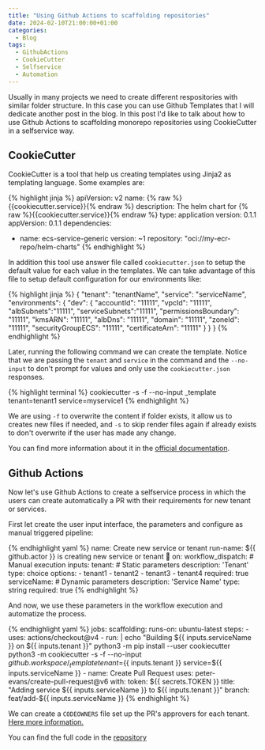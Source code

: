 ```yaml
---
title: "Using Github Actions to scaffolding repositories"
date: 2024-02-10T21:00:00+01:00
categories:
  - Blog
tags:
  - GithubActions
  - CookieCutter
  - Selfservice
  - Automation
---
```


Usually in many projects we need to create different respositories with similar folder structure. In this case you can use Github Templates that I will dedicate another post in the blog. In this post I'd like to talk about how to use Github Actions to scaffolding monorepo repositories using CookieCutter in a selfservice way.

## CookieCutter
CookieCutter is a tool that help us creating templates using Jinja2 as templating language. Some examples are:

{% highlight jinja %}
apiVersion: v2
name: {% raw %}{{cookiecutter.service}}{% endraw %}
description: The helm chart for {% raw %}{{cookiecutter.service}}{% endraw %}
type: application
version: 0.1.1
appVersion: 0.1.1
dependencies:
  - name: ecs-service-generic
    version: ~1
    repository: "oci://my-ecr-repo/helm-charts"
{% endhighlight %}

In addition this tool use answer file called `cookiecutter.json` to setup the default value for each value in the templates. We can take advantage of this file to setup default configuration for our environments like:

{% highlight jinja %}
{
    "tenant": "tenantName",
    "service": "serviceName",
    "environments": {
        "dev": {
            "accountId": "11111",
            "vpcId": "11111",
            "albSubnets":"11111",
            "serviceSubnets":"11111",
            "permissionsBoundary": "11111",
            "kmsARN": "11111",
            "albDns": "11111",
            "domain": "11111",
            "zoneId": "11111",
            "securityGroupECS": "11111",
            "certificateArn": "11111"
        }
    }
}
{% endhighlight %}

Later, running the following command we can create the template. Notice that we are passing the `tenant` and `service` in the command and the `--no-input` to don't prompt for values and only use the `cookiecutter.json` responses.

{% highlight terminal %}
cookiecutter -s -f --no-input _template tenant=tenant1 service=myservice1
{% endhighlight %}

We are using `-f` to overwrite the content if folder exists, it allow us to creates new files if needed, and `-s` to skip render files again if already exists to don't overwrite if the user has made any change.

You can find more information about it in the [official documentation](https://cookiecutter.readthedocs.io/en/2.5.0/index.html).

## Github Actions

Now let's use Github Actions to create a selfservice process in which the users can create automatically a PR with their requirements for new tenant or services.

First let create the user input interface, the parameters and configure as manual triggered pipeline:

{% endhighlight yaml %}
name: Create new service or tenant
run-name: ${{ github.actor }} is creating new service or tenant 🚀
on:
    workflow_dispatch:      # Manual execution
        inputs:
            tenant:         # Static parameters
                description: 'Tenant'
                type: choice
                options:
                    - tenant1
                    - tenant2
                    - tenant3
                    - tenant4
                required: true
            serviceName:    # Dynamic parameters
                description: 'Service Name'
                type: string
                required: true
{% endhighlight %}

And now, we use these parameters in the workflow execution and automatize the process. 

{% endhighlight yaml %}
jobs:
    scaffolding:
        runs-on: ubuntu-latest
        steps:
        - uses: actions/checkout@v4
        - run: |
            echo "Building ${{ inputs.serviceName }} on ${{ inputs.tenant }}"
            python3 -m pip install --user cookiecutter
            python3 -m cookiecutter -s -f --no-input ${{ github.workspace }}/_template tenant=${{ inputs.tenant }} service=${{ inputs.serviceName }}
        - name: Create Pull Request
          uses: peter-evans/create-pull-request@v6
          with:
            token: ${{ secrets.TOKEN }}
            title: "Adding service ${{ inputs.serviceName }} to ${{ inputs.tenant }}"
            branch: feat/add-${{ inputs.serviceName }}
{% endhighlight %}

We can create a `CODEOWNERS` file set up the PR's approvers for each tenant. [Here more information.](https://docs.github.com/en/repositories/managing-your-repositorys-settings-and-features/customizing-your-repository/about-code-owners)

You can find the full code in the [repository](https://github.com/dmaganto/monorepo-scaffolding)